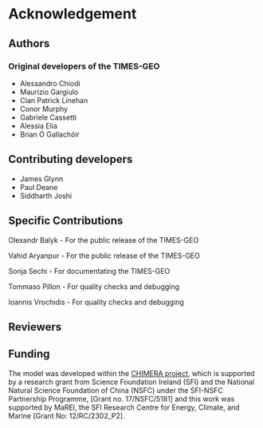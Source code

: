# Acknowledgement

## Authors
### Original developers of the TIMES-GEO
* Alessandro Chiodi
* Maurizio Gargiulo
* Cian Patrick Linehan
* Conor Murphy
* Gabriele Cassetti
* Alessia Elia
* Brian Ó Gallachóir


## Contributing developers
* James Glynn
* Paul Deane
* Siddharth Joshi


## Specific Contributions
Olexandr Balyk - For the public release of the TIMES-GEO

Vahid Aryanpur - For the public release of the TIMES-GEO

Sonja Sechi - For documentating the TIMES-GEO

Tommaso Pillon - For quality checks and debugging

Ioannis Vrochidis - For quality checks and debugging


## Reviewers


## Funding
The model was developed within the [CHIMERA project](https://www.marei.ie/project/chimera/), which is supported by a research grant from Science Foundation Ireland (SFI) and the National Natural Science Foundation of China (NSFC) under the SFI-NSFC Partnership Programme, [Grant no. 17/NSFC/5181] and this work was supported by MaREI, the SFI Research Centre for Energy, Climate, and Marine [Grant No: 12/RC/2302_P2].






